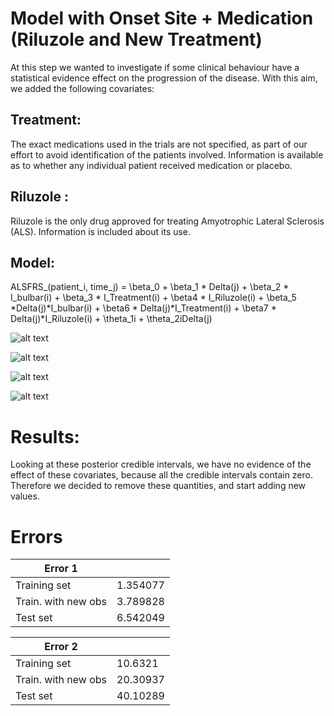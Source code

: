 # Model with Onset Site + Medication (Riluzole and New Treatment)

At this step we wanted to investigate if some clinical behaviour have a statistical evidence effect on the progression of the disease. With this aim, we added the following covariates:

## Treatment:
The exact medications used in the trials are not specified, as part of our effort to avoid identification of the patients involved. Information is available as to whether any individual patient received medication or placebo.

## Riluzole :
Riluzole is the only drug approved for treating Amyotrophic Lateral Sclerosis (ALS). Information is included about its use.

## Model:

ALSFRS_(patient_i, time_j) = \beta_0 + \beta_1 * Delta(j) + \beta_2 * I_bulbar(i) + \beta_3 * I_Treatment(i) + \beta4 * I_Riluzole(i) + \beta_5 *Delta(j)*I_bulbar(i) + \beta6 * Delta(j)*I_Treatment(i) + \beta7 * Delta(j)*I_Riluzole(i)  + \theta_1i + \theta_2iDelta(j)


![alt text](https://github.com/massimiliano96/ALS_Bayesian_Analysis/blob/master/model3/images/plot_b_Treatment.%20jpeg)

![alt text](https://github.com/massimiliano96/ALS_Bayesian_Analysis/blob/master/model3/images/plot_b_Treatment_interaction.%20jpeg)

![alt text](https://github.com/massimiliano96/ALS_Bayesian_Analysis/blob/master/model3/images/plot_b_Riluzole.%20jpeg)

![alt text](https://github.com/massimiliano96/ALS_Bayesian_Analysis/blob/master/model3/images/plot_b_Riluzole_interaction.%20jpeg)

# Results:

Looking at these posterior credible intervals, we have no evidence of the effect of these covariates, because all the credible intervals contain zero.
Therefore we decided to remove these quantities, and start adding new values.


# Errors
| Error 1  |  |
| ------------- | ------------- |
| Training set  | 1.354077  |
| Train. with new obs | 3.789828  |
| Test set | 6.542049  |

| Error 2  |  |
| ------------- | ------------- |
| Training set  | 10.6321 |
| Train. with new obs | 20.30937 |
| Test set | 40.10289 |
